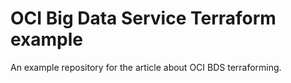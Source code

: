 # OCI Big Data Service Terraform example

An example repository for the article about OCI BDS terraforming.
